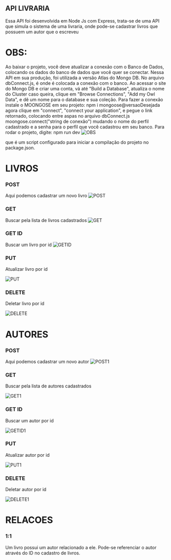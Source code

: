 ## API LIVRARIA

Essa API foi desenvolvida em Node Js com Express, trata-se de uma API que simula o sistema de uma livraria, onde pode-se cadastrar 
livros que possuem um autor que o escreveu

# OBS: 

Ao baixar o projeto, você deve atualizar a conexão com o Banco de Dados, colocando os dados do banco de dados que você quer 
se conectar. Nessa API em sua produção, foi utilizada a versão Atlas do Mongo DB. No arquivo dbConnect.js, é onde é colocada 
a conexão com o banco. Ao acessar o site do Mongo DB e criar uma conta, vá até "Build a Database", atualiza o nome do Cluster 
caso queira, clique em "Browse Connections", "Add my Owl Data", e dê um nome para o database e sua coleção. Para fazer a conexão 
instale o MOONGOSE em seu projeto: 
                                npm i mongoose@versaoDesejada
agora clique em "connect", "connect your application", e pegue o link retornado, colocando entre aspas no arquivo dbConnect.js
                                moongose.connect("string de conexão")
mudando o nome do perfil cadastrado e a senha para o perfil que você cadastrou em seu banco. Para rodar o projeto, digite: 
                                                    npm run dev 
                                                ![OBS](./src/assets/gif1.gif)
                                                
que é um script configurado para iniciar a compilação do projeto no package.json.  

# LIVROS 

### POST 
Aqui podemos cadastrar um novo livro 
![POST](./src/assets/gif2.gif)

### GET
Buscar pela lista de livros cadastrados
![GET](./src/assets/gif3.gif)

### GET ID  
Buscar um livro por id
![GETID](./src/assets/gif4.gif)


### PUT 
Atualizar livro por id

![PUT](./src/assets/gif5.gif)


### DELETE 
Deletar livro por id

![DELETE](./src/assets/gif6.gif)

# AUTORES 

### POST 
Aqui podemos cadastrar um novo autor
![POST1](./src/assets/gif11.gif)

### GET
Buscar pela lista de autores cadastrados

![GET1](./src/assets/gif7.gif)

### GET ID  
Buscar um autor por id

![GETID1](./src/assets/gif8.gif)

### PUT 
Atualizar autor por id

![PUT1](./src/assets/gif9.gif)

### DELETE 
Deletar autor por id

![DELETE1](./src/assets/gif10.gif)

# RELACOES 

### 1:1 
Um livro possui um autor relacionado a ele. 
Pode-se referenciar o autor através do ID no cadastro de livros. 

